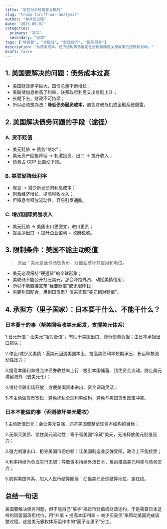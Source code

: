 ```yaml
---
title: "定性分析特朗普关税战"
slug: "trump-tariff-war-analysis"
author: "非共识之路"
date: "2025-05-01"
categories:
  primary: "学习"
  secondary: "宏观"
tags: ["特朗普", "关税战", "宏观经济", "国际贸易"]
description: "从债务成本、经济结构等角度定性分析特朗普关税政策的逻辑和影响。"
draft: false
---
```


## 1. 美国要解决的问题：债务成本过高

- 美国财政赤字巨大，国债总量不断增长；
- 美联储加息抬高了利率，联邦政府利息支出急剧上升；
- 长期下去，财政不可持续；
- 所以必须想办法：**降低债务融资成本**，避免财政危机或金融系统爆雷。

## 2. 美国解决债务问题的手段（途径）

### A. 货币贬值
- 美元贬值 → 债务“缩水”；
- 美元资产回报降低 → 刺激投资、出口 → 提升收入；
- 债务占 GDP 比自动下降。

### B. 美联储降低利率
- 降息 → 减少新发债的利息成本；
- 刺激经济增长，提高税收收入；
- 但降息会释放流动性，容易引发通胀。

### C. 增加国际贸易收入
- 美元贬值 → 美国出口更便宜，进口更贵；
- 提高净出口 → 提升企业盈利 + 政府税收。

## 3. 限制条件：美国不能主动贬值

> 原因：美元是全球储备货币，贬值会破坏其信用和地位。

- 美元必须保持“硬通货”的全球形象；
- 美联储不能公开打压美元，那会吓跑外资、动摇美债信用；
- 所以不能直接宣布“我要贬值”或无限印钱；
- 需要别国配合，用别国货币升值来实现“美元相对贬值”。

## 4. 承担方（里子国家）：日本要干什么、不能干什么？

### 日本要干的事（帮美国吸收美元超发，支撑美元体系）
1.日元升值：让美元“相对贬值”，有助于美国出口、降低债务负担；由日本承担出口损失；

2.停止/减少买美债：逼美元回流美国本土，拉高美债利率短期承压，长远释放流动性压力；

3.提高本国利率或允许债券收益率上行：吸引本国储蓄、锁住资金流动，防止美元滞留海外（去美元化）；

4.维持金融市场开放：方便美国资本进出、资金调动灵活；

5.不主动做货币宽松：避免扰乱全球利率结构，避免与美国货币政策冲突。



### 日本不能做的事（否则破坏美元霸权）
1.主动贬值日元：会让美元变强，违背美国调整全球资本结构的目标；

2.无限买美债、锁住美元流动性：等于替美国“冷藏”美元，无法释放美元贬值压力；

3.强力刺激出口、抢夺美国市场份额：让美国制造业反弹受阻，政治上不能接受；

4.利率持续为负或实行无限：导致资本持续外流日本，反向推高美元利率与债务压力；

5.脱钩美国体系、加入人民币结算圈层：动摇美元全球结算地位，是红线。



## 总结一句话
美国要解决债务问题，但不能自己“脏手”搞货币贬值或财政违约，于是需要日本这样的同盟国承担代价，用“升值 + 提高本国利率 + 减少买美债”来帮助美国完成调整过程。这是美元霸权体系运作中的“面子与里子”分工。